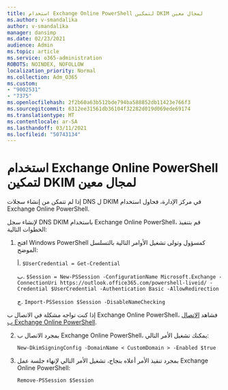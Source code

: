 ```yaml
---
title: استخدام Exchange Online PowerShell لتمكين DKIM لمجال معين
ms.author: v-smandalika
author: v-smandalika
manager: dansimp
ms.date: 02/23/2021
audience: Admin
ms.topic: article
ms.service: o365-administration
ROBOTS: NOINDEX, NOFOLLOW
localization_priority: Normal
ms.collection: Adm_O365
ms.custom:
- "9002531"
- "7375"
ms.openlocfilehash: 2f2b60a63b512bde794ba588852db11423e766f3
ms.sourcegitcommit: 6312ee31561db36104f32282d019d069ede69174
ms.translationtype: MT
ms.contentlocale: ar-SA
ms.lasthandoff: 03/11/2021
ms.locfileid: "50743134"
---
```

# <a name="use-exchange-online-powershell-to-enable-dkim-for-a-specific-domain"></a>استخدام Exchange Online PowerShell لتمكين DKIM لمجال معين

إذا لم تتمكن من إنشاء سجلات DNS ل DKIM في مركز الإدارة، فحاول استخدام Exchange Online PowerShell. 

لإنشاء سجل DNS DKIM باستخدام Exchange Online PowerShell، قم بتنفيذ الخطوات التالية:

1. افتح Windows PowerShell كمسؤول وتولى تشغيل الأوامر التالية بالتسلسل الموضح:

    أ. `$UserCredential = Get-Credential`

    ب. `$Session = New-PSSession -ConfigurationName Microsoft.Exchange -ConnectionUri https://outlook.office365.com/powershell-liveid/ -Credential $UserCredential -Authentication Basic -AllowRedirection`

    ج. `Import-PSSession $Session -DisableNameChecking`
    
إذا كنت تواجه مشكلة في الاتصال ب Exchange Online PowerShell، فشاهد [الاتصال ب Exchange Online PowerShell](https://docs.microsoft.com/powershell/exchange/connect-to-exchange-online-powershell).

2. بمجرد الاتصال ب Exchange Online PowerShell، يمكنك تشغيل الأمر التالي:

    `New-DkimSigningConfig -DomainName < CustomDomain > -Enabled $true`

3. بمجرد تنفيذ الأمر أعلاه بنجاح، تشغيل الأمر التالي لإنهاء جلسة عمل Exchange Online PowerShell:

    `Remove-PSSession $Session` 




